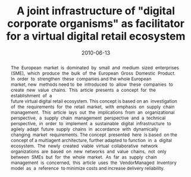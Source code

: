 ---
abstract: The  European  market  is  dominated  by  small  and   medium  sized  enterprises 
  (SME),  which  produce  the  bulk  of  the   European  Gross  Domestic  Product. 
  In  order  to  strengthen  these   companies and the whole European  market, new 
  methods need to   be  introduced  to  allow  these  companies  to  create  new 
  value   chains.  This  article  presents  a  concept  for  the  establishment  of 
  a   future virtual digital retail ecosystem. This concept is based on an   investigation 
  of  the  requirements  for  the  retail  market,  with   emphasis  on  supply  chain 
  management.  This  article  lays  out  the   implications  from  an  organizational 
  perspective,  a  supply  chain   management  perspective  and  a  technical  perspective, 
  in  order  to   implement  a  sustainable  digital  infrastructure  to  agilely 
  adapt   future  supply  chains  in  accordance  with  dynamically  changing   market 
  requirements. The concept  presented  here  is based  on the   concept of a multi­agent architecture, further adapted to function   in 
  a  digital  ecosystem.  The  newly  created  viable  virtual   collaborative  network 
  organizations  are  based  on  new  networks   and  value  chains,  not  only  between 
  SMEs  but  for  the  whole   market.  As  far  as  supply  chain  management  is 
  concerned,  this   article  uses  the  Vendor­Managed  Inventory  model  as  a 
  reference   to minimize costs and increase delivery reliability.
authors:
- Paul Pöltner
- Thomas Grechenig
date: '2010-06-13'
featured: false
links:
- name: Publik
  url: https://publik.tuwien.ac.at/showentry.php?ID=193397&lang=2
publication: 'Talk: 4th IEEE International Conference on Digital Ecosystems and Technologies
  (IEEE DEST 2010), Dubai; 06-13-2010 - 06-16-2010; in: "Proceedings of the 4th IEEE
  International Conference on Digital Ecosystems and Technologies", IEEE, (2010),
  ISBN: 978-1-4244-5553-9; 327 - 332'
publication_types:
- '1'
publishDate: '2010-06-13'
title: A joint infrastructure of "digital corporate organisms" as facilitator for
  a virtual digital retail ecosystem
url_pdf: ''
---